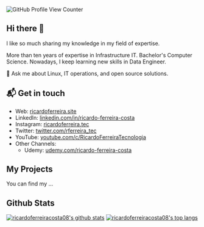 
![GitHub Profile View Counter](https://komarev.com/ghpvc/?username=ricardoferreiracosta08&style=flat-square)

## Hi there 👋

I like so much sharing my knowledge in my field of expertise.

More than ten years of expertise in Infrastructure IT. Bachelor's Computer Science. Nowadays, I keep learning new skills in Data Engineer.

💬 Ask me about Linux, IT operations, and open source solutions.

## 📬 Get in touch

- Web: [ricardoferreira.site](https://ricardoferreira.site)
- LinkedIn: [linkedin.com/in/ricardo-ferreira-costa](https://linkedin.com/in/ricardo-ferreira-costa/)
- Instagram: [ricardoferreira.tec](https://www.instagram.com/ricardoferreira.tec/)
- Twitter: [twitter.com/rferreira_tec](https://twitter.com/rferreira_tec)
- YouTube: [youtube.com/c/RicardoFerreiraTecnologia](https://youtube.com/c/RicardoFerreiraTecnologia)
- Other Channels:
  - Udemy: [udemy.com/ricardo-ferreira-costa](https://www.udemy.com/user/ricardo-ferreira-costa-2)

## My Projects

You can find my ...

## Github Stats

[![ricardoferreiracosta08's github stats](https://github-readme-stats.vercel.app/api?username=ricardoferreiracosta08&include_all_commits=true&count_private=true&show_icons=true&theme=algolia)](https://github.com/anuraghazra/github-readme-stats)
[![ricardoferreiracosta08's top langs](https://github-readme-stats-eight-theta.vercel.app/api/top-langs/?username=ricardoferreiracosta08&layout=compact&langs_count=8&theme=algolia)](https://github.com/anuraghazra/github-readme-stats)


<!--
**ricardoferreiracosta08/ricardoferreiracosta08** is a ✨ _special_ ✨ repository because its `README.md` (this file) appears on your GitHub profile.

Here are some ideas to get you started:

- 🔭 I’m currently working on ...
- 🌱 I’m currently learning ...
- 👯 I’m looking to collaborate on ...
- 🤔 I’m looking for help with ...
- 💬 Ask me about ...
- 📫 How to reach me: ...
- 😄 Pronouns: ...
- ⚡ Fun fact: ...
-->
